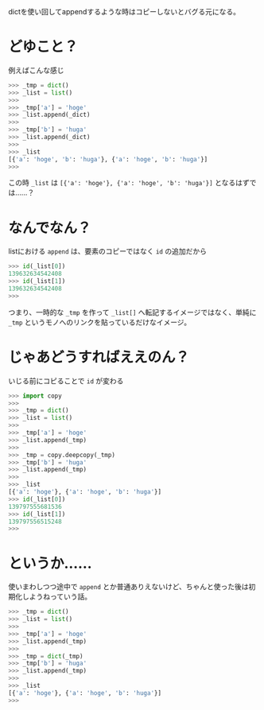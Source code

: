 dictを使い回してappendするような時はコピーしないとバグる元になる。

# どゆこと？
例えばこんな感じ
```python
>>> _tmp = dict()
>>> _list = list()
>>> 
>>> _tmp['a'] = 'hoge'
>>> _list.append(_dict)
>>> 
>>> _tmp['b'] = 'huga'
>>> _list.append(_dict)
>>> 
>>> _list
[{'a': 'hoge', 'b': 'huga'}, {'a': 'hoge', 'b': 'huga'}]
>>> 
```
この時 `_list` は `[{'a': 'hoge'}, {'a': 'hoge', 'b': 'huga'}]` となるはずでは……？

# なんでなん？
listにおける `append` は、要素のコピーではなく `id` の追加だから
```python
>>> id(_list[0])
139632634542408
>>> id(_list[1])
139632634542408
>>> 
```
つまり、一時的な `_tmp` を作って `_list[]` へ転記するイメージではなく、単純に `_tmp` というモノへのリンクを貼っているだけなイメージ。

# じゃあどうすればええのん？
いじる前にコピることで `id` が変わる
```python
>>> import copy
>>> 
>>> _tmp = dict()
>>> _list = list()
>>> 
>>> _tmp['a'] = 'hoge'
>>> _list.append(_tmp)
>>> 
>>> _tmp = copy.deepcopy(_tmp)
>>> _tmp['b'] = 'huga'
>>> _list.append(_tmp)
>>> 
>>> _list
[{'a': 'hoge'}, {'a': 'hoge', 'b': 'huga'}]
>>> id(_list[0])
139797555681536
>>> id(_list[1])
139797556515248
>>> 
```

# というか……
使いまわしつつ途中で `append` とか普通ありえないけど、ちゃんと使った後は初期化しようねっていう話。
```python
>>> _tmp = dict()
>>> _list = list()
>>> 
>>> _tmp['a'] = 'hoge'
>>> _list.append(_tmp)
>>> 
>>> _tmp = dict(_tmp)
>>> _tmp['b'] = 'huga'
>>> _list.append(_tmp)
>>> 
>>> _list
[{'a': 'hoge'}, {'a': 'hoge', 'b': 'huga'}]
>>> 
```
